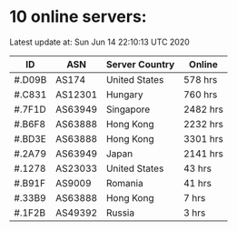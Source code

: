 # 10 online servers:

Latest update at: Sun Jun 14 22:10:13 UTC 2020

| ID | ASN | Server Country | Online |
| -- | --- | -------------- | ------ |
| #.D09B | AS174 | United States | 578 hrs |
| #.C831 | AS12301 | Hungary | 760 hrs |
| #.7F1D | AS63949 | Singapore | 2482 hrs |
| #.B6F8 | AS63888 | Hong Kong | 2232 hrs |
| #.BD3E | AS63888 | Hong Kong | 3301 hrs |
| #.2A79 | AS63949 | Japan | 2141 hrs |
| #.1278 | AS23033 | United States | 43 hrs |
| #.B91F | AS9009 | Romania | 41 hrs |
| #.33B9 | AS63888 | Hong Kong | 7 hrs |
| #.1F2B | AS49392 | Russia | 3 hrs |

